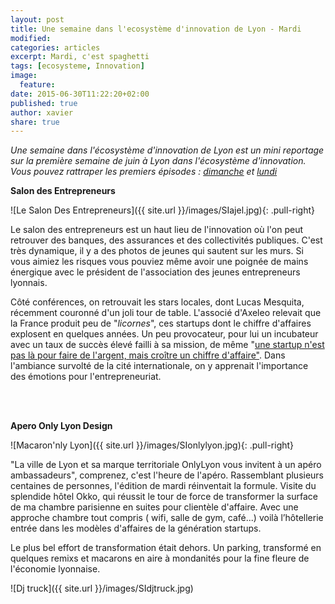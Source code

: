 ```yaml
---
layout: post
title: Une semaine dans l'ecosystème d'innovation de Lyon - Mardi
modified:
categories: articles
excerpt: Mardi, c'est spaghetti 
tags: [ecosysteme, Innovation]
image:
  feature:
date: 2015-06-30T11:22:20+02:00
published: true
author: xavier
share: true
---
```


_Une semaine dans l'écosystème d'innovation de Lyon est un mini reportage sur la première semaine de juin à Lyon dans l'écosystème d'innovation. Vous pouvez rattraper les premiers épisodes : [dimanche](/articles/semaine-dans-ecosysteme-innovation-Lyon/) et [lundi](/articles/semaine-ecosysteme-innovation-Lyon-Lundi/)_ 




**Salon des Entrepreneurs** 

![Le Salon Des Entrepreneurs]({{ site.url }}/images/SIajel.jpg){: .pull-right}


Le salon des entrepreneurs est un haut lieu de l'innovation où l'on peut retrouver des banques, des assurances et des collectivités publiques. C'est très dynamique, il y a des photos de jeunes qui sautent sur les murs. Si vous aimiez les risques vous pouviez même avoir une poignée de mains énergique avec le président de l'association des jeunes entrepreneurs lyonnais.


Côté conférences, on retrouvait les stars locales, dont Lucas Mesquita, récemment couronné d'un joli tour de table. L'associé d'Axeleo relevait que la France produit peu de "_licornes_", ces startups dont le chiffre d'affaires explosent en quelques années. Un peu provocateur, pour lui un incubateur avec un taux de succès élevé failli à sa mission, de même "[une startup n'est pas là pour faire de l'argent, mais croître un chiffre d'affaire"](https://twitter.com/RatioAbsurdum/status/605715609708544000). Dans l'ambiance survolté de la cité internationale, on y apprenait l'importance des émotions pour l'entrepreneuriat.

<br/>
<br/>

**Apero Only Lyon Design**

![Macaron'nly Lyon]({{ site.url }}/images/SIonlylyon.jpg){: .pull-right}

"La ville de Lyon et sa marque territoriale OnlyLyon vous invitent à un apéro ambassadeurs", comprenez, c'est l'heure de l'apéro. Rassemblant plusieurs centaines de personnes, l'édition de mardi réinventait la formule. Visite du splendide hôtel Okko, qui réussit le tour de force de transformer la surface de ma chambre parisienne en suites pour clientèle d'affaire. Avec une approche chambre tout compris ( wifi, salle de gym, café...) voilà l’hôtellerie entrée dans les modèles d'affaires de la génération startups.

Le plus bel effort de transformation était dehors. Un parking, transformé en quelques remixs et macarons en aire à mondanités pour la fine fleure de l'économie lyonnaise.

![Dj truck]({{ site.url }}/images/SIdjtruck.jpg)